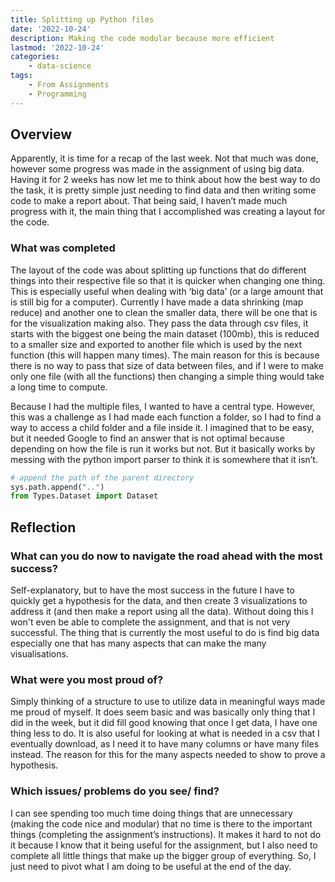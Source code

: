 ```yaml
---
title: Splitting up Python files 
date: '2022-10-24'
description: Making the code modular because more efficient
lastmod: '2022-10-24'
categories: 
    - data-science 
tags: 
    - From Assignments
    - Programming
---
```


## Overview

Apparently, it is time for a recap of the last week. Not that much was done, however some progress was made in the assignment of using big data. Having it for 2 weeks has now let me to think about how the best way to do the task, it is pretty simple just needing to find data and then writing some code to make a report about. That being said, I haven’t made much progress with it, the main thing that I accomplished was creating a layout for the code.

### What was completed

The layout of the code was about splitting up functions that do different things into their respective file so that it is quicker when changing one thing. This is especially useful when dealing with ‘big data’ (or a large amount that is still big for a computer). Currently I have made a data shrinking (map reduce) and another one to clean the smaller data, there will be one that is for the visualization making also. They pass the data through csv files, it starts with the biggest one being the main dataset (100mb), this is reduced to a smaller size and exported to another file which is used by the next function (this will happen many times). The main reason for this is because there is no way to pass that size of data between files, and if I were to make only one file (with all the functions) then changing a simple thing would take a long time to compute.

Because I had the multiple files, I wanted to have a central type. However, this was a challenge as I had made each function a folder, so I had to find a way to access a child folder and a file inside it. I imagined that to be easy, but it needed Google to find an answer that is not optimal because depending on how the file is run it works but not. But it basically works by messing with the python import parser to think it is somewhere that it isn’t.

```python
# append the path of the parent directory
sys.path.append("..")
from Types.Dataset import Dataset
```

## Reflection

### What can you do now to navigate the road ahead with the most success?

Self-explanatory, but to have the most success in the future I have to quickly get a hypothesis for the data, and then create 3 visualizations to address it (and then make a report using all the data). Without doing this I won't even be able to complete the assignment, and that is not very successful. The thing that is currently the most useful to do is find big data especially one that has many aspects that can make the many visualisations.

### What were you most proud of?

Simply thinking of a structure to use to utilize data in meaningful ways made me proud of myself. It does seem basic and was basically only thing that I did in the week, but it did fill good knowing that once I get data, I have one thing less to do. It is also useful for looking at what is needed in a csv that I eventually download, as I need it to have many columns or have many files instead. The reason for this for the many aspects needed to show to prove a hypothesis.

### Which issues/ problems do you see/ find?

I can see spending too much time doing things that are unnecessary (making the code nice and modular) that no time is there to the important things (completing the assignment’s instructions). It makes it hard to not do it because I know that it being useful for the assignment, but I also need to complete all little things that make up the bigger group of everything. So, I just need to pivot what I am doing to be useful at the end of the day.
